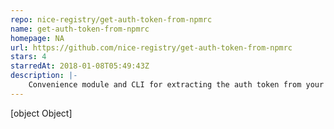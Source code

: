 ```yaml
---
repo: nice-registry/get-auth-token-from-npmrc
name: get-auth-token-from-npmrc
homepage: NA
url: https://github.com/nice-registry/get-auth-token-from-npmrc
stars: 4
starredAt: 2018-01-08T05:49:43Z
description: |-
    Convenience module and CLI for extracting the auth token from your ~/.npmrc file
---
```


[object Object]
